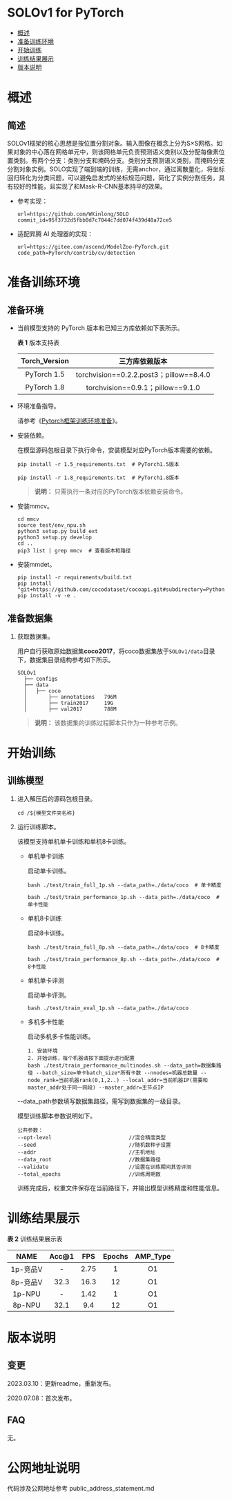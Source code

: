 # SOLOv1 for PyTorch

-   [概述](概述.md)
-   [准备训练环境](准备训练环境.md)
-   [开始训练](开始训练.md)
-   [训练结果展示](训练结果展示.md)
-   [版本说明](版本说明.md)



# 概述

## 简述

SOLOv1框架的核心思想是按位置分割对象。输入图像在概念上分为S×S网格。如果对象的中心落在网格单元中，则该网格单元负责预测语义类别以及分配每像素位置类别。有两个分支：类别分支和掩码分支。类别分支预测语义类别，而掩码分支分割对象实例。SOLO实现了端到端的训练，无需anchor，通过离散量化，将坐标回归转化为分类问题，可以避免启发式的坐标规范问题，简化了实例分割任务，具有较好的性能，且实现了和Mask-R-CNN基本持平的效果。

- 参考实现：

  ```
  url=https://github.com/WXinlong/SOLO
  commit_id=95f3732d5fbb0d7c7044c7dd074f439d48a72ce5
  ```

- 适配昇腾 AI 处理器的实现：

  ```
  url=https://gitee.com/ascend/ModelZoo-PyTorch.git
  code_path=PyTorch/contrib/cv/detection
  ```

# 准备训练环境

## 准备环境

- 当前模型支持的 PyTorch 版本和已知三方库依赖如下表所示。

  **表 1**  版本支持表

  | Torch_Version      | 三方库依赖版本                                 |
  | :--------: | :----------------------------------------------------------: |
  | PyTorch 1.5 | torchvision==0.2.2.post3；pillow==8.4.0 |
  | PyTorch 1.8 | torchvision==0.9.1；pillow==9.1.0 |
  
- 环境准备指导。

  请参考《[Pytorch框架训练环境准备](https://www.hiascend.com/document/detail/zh/ModelZoo/pytorchframework/ptes)》。
  
- 安装依赖。

  在模型源码包根目录下执行命令，安装模型对应PyTorch版本需要的依赖。
  
  ```
  pip install -r 1.5_requirements.txt  # PyTorch1.5版本
  
  pip install -r 1.8_requirements.txt  # PyTorch1.8版本
  ```
  
  > **说明：** 
  >只需执行一条对应的PyTorch版本依赖安装命令。

- 安装mmcv。
  
  ```
  cd mmcv
  source test/env_npu.sh  
  python3 setup.py build_ext
  python3 setup.py develop
  cd ..
  pip3 list | grep mmcv  # 查看版本和路径
  ```

- 安装mmdet。

   ```
  pip install -r requirements/build.txt
  pip install "git+https://github.com/cocodataset/cocoapi.git#subdirectory=PythonAPI"
  pip install -v -e .
  ```


## 准备数据集

1. 获取数据集。

   用户自行获取原始数据集**coco2017**，将coco数据集放于`SOLOv1/data`目录下，数据集目录结构参考如下所示。

   ```
   SOLOv1
     ├── configs
     ├── data
     │   ├── coco
     │       ├── annotations   796M
     │       ├── train2017     19G
     │       ├── val2017       788M            
   ```
   
   > **说明：** 
   >该数据集的训练过程脚本只作为一种参考示例。


# 开始训练

## 训练模型

1. 进入解压后的源码包根目录。

   ```
   cd /${模型文件夹名称} 
   ```

2. 运行训练脚本。

   该模型支持单机单卡训练和单机8卡训练。

   - 单机单卡训练

     启动单卡训练。

     ```
     bash ./test/train_full_1p.sh --data_path=./data/coco  # 单卡精度
     
     bash ./test/train_performance_1p.sh --data_path=./data/coco  # 单卡性能
     ```

   - 单机8卡训练

     启动8卡训练。

     ```
     bash ./test/train_full_8p.sh --data_path=./data/coco  # 8卡精度
     
     bash ./test/train_performance_8p.sh --data_path=./data/coco  # 8卡性能
     ```

   - 单机单卡评测

     启动单卡评测。

     ```
     bash ./test/train_eval_1p.sh --data_path=./data/coco
     ```

   - 多机多卡性能

     启动多机多卡性能训练。

     ```
     1. 安装环境
     2. 开始训练，每个机器请按下面提示进行配置
     bash ./test/train_performance_multinodes.sh --data_path=数据集路径 --batch_size=单卡batch_size*所有卡数 --nnodes=机器总数量 --node_rank=当前机器rank(0,1,2..) --local_addr=当前机器IP(需要和master_addr处于同一网段) --master_addr=主节点IP
     ```

   --data_path参数填写数据集路径，需写到数据集的一级目录。

   模型训练脚本参数说明如下。

   ```
   公共参数：
   --opt-level                         //混合精度类型
   --seed                              //随机数种子设置
   --addr                              //主机地址
   --data_root                         //数据集路径  
   --validate                          //设置在训练期间其否评测
   --total_epochs                      //训练周期数
   ```

   训练完成后，权重文件保存在当前路径下，并输出模型训练精度和性能信息。

# 训练结果展示

**表 2**  训练结果展示表

| NAME | Acc@1    | FPS       | Epochs   | AMP_Type |
| :------: | :------:  | :------:     | :-----: | :-----: |
| 1p-竞品V | - | 2.75      | 1        | O1    |
| 8p-竞品V | 32.3     | 16.3      | 12       | O1    |
| 1p-NPU | - | 1.42      | 1        | O1    |
| 8p-NPU | 32.1     | 9.4       | 12       | O1    |

# 版本说明

## 变更

2023.03.10：更新readme，重新发布。

2020.07.08：首次发布。

## FAQ

无。

# 公网地址说明

代码涉及公网地址参考 public_address_statement.md